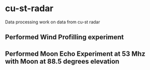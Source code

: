 # cu-st-radar
Data processing work on data from cu-st radar


## Performed Wind Profilling experiment

## Performed  Moon Echo Experiment at 53 Mhz with Moon at 88.5 degrees elevation
